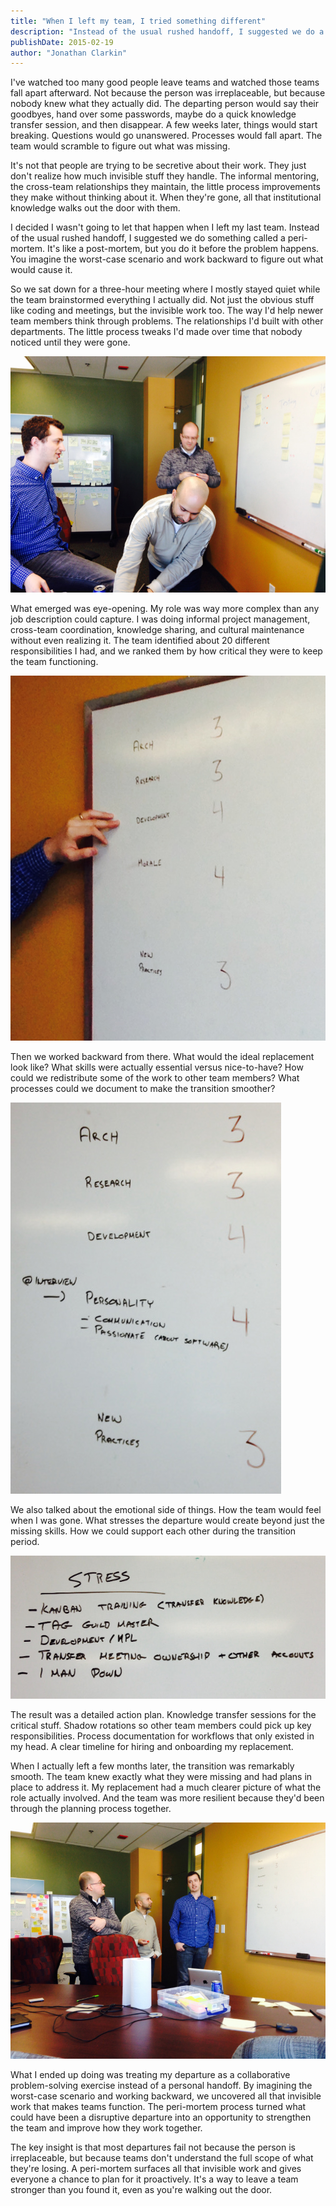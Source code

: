 ```yaml
---
title: "When I left my team, I tried something different"
description: "Instead of the usual rushed handoff, I suggested we do a peri-mortem meeting. It turned what could have been a disruptive departure into an opportunity to strengthen the team."
publishDate: 2015-02-19
author: "Jonathan Clarkin"
---
```


I've watched too many good people leave teams and watched those teams fall apart afterward. Not because the person was irreplaceable, but because nobody knew what they actually did. The departing person would say their goodbyes, hand over some passwords, maybe do a quick knowledge transfer session, and then disappear. A few weeks later, things would start breaking. Questions would go unanswered. Processes would fall apart. The team would scramble to figure out what was missing.

It's not that people are trying to be secretive about their work. They just don't realize how much invisible stuff they handle. The informal mentoring, the cross-team relationships they maintain, the little process improvements they make without thinking about it. When they're gone, all that institutional knowledge walks out the door with them.

I decided I wasn't going to let that happen when I left my last team. Instead of the usual rushed handoff, I suggested we do something called a peri-mortem. It's like a post-mortem, but you do it before the problem happens. You imagine the worst-case scenario and work backward to figure out what would cause it.

So we sat down for a three-hour meeting where I mostly stayed quiet while the team brainstormed everything I actually did. Not just the obvious stuff like coding and meetings, but the invisible work too. The way I'd help newer team members think through problems. The relationships I'd built with other departments. The little process tweaks I'd made over time that nobody noticed until they were gone.

![Team brainstorming session](/images/PeriMortem-Team.jpg)

What emerged was eye-opening. My role was way more complex than any job description could capture. I was doing informal project management, cross-team coordination, knowledge sharing, and cultural maintenance without even realizing it. The team identified about 20 different responsibilities I had, and we ranked them by how critical they were to keep the team functioning.

![Skills discussion](/images/PeriMortem-Skills.jpg)

Then we worked backward from there. What would the ideal replacement look like? What skills were actually essential versus nice-to-have? How could we redistribute some of the work to other team members? What processes could we document to make the transition smoother?

![Skills refined discussion](/images/PeriMortem-SkillsRefined.jpg)

We also talked about the emotional side of things. How the team would feel when I was gone. What stresses the departure would create beyond just the missing skills. How we could support each other during the transition period.

![Stressors discussion](/images/PeriMortem-Stressors.jpg)

The result was a detailed action plan. Knowledge transfer sessions for the critical stuff. Shadow rotations so other team members could pick up key responsibilities. Process documentation for workflows that only existed in my head. A clear timeline for hiring and onboarding my replacement.

When I actually left a few months later, the transition was remarkably smooth. The team knew exactly what they were missing and had plans in place to address it. My replacement had a much clearer picture of what the role actually involved. And the team was more resilient because they'd been through the planning process together.

![Final discussions](/images/PeriMortem-Discussions.jpg)

What I ended up doing was treating my departure as a collaborative problem-solving exercise instead of a personal handoff. By imagining the worst-case scenario and working backward, we uncovered all that invisible work that makes teams function. The peri-mortem process turned what could have been a disruptive departure into an opportunity to strengthen the team and improve how they work together.

The key insight is that most departures fail not because the person is irreplaceable, but because teams don't understand the full scope of what they're losing. A peri-mortem surfaces all that invisible work and gives everyone a chance to plan for it proactively. It's a way to leave a team stronger than you found it, even as you're walking out the door. 